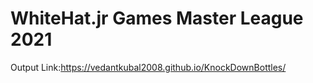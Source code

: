 # WhiteHat.jr Games Master League 2021
Output Link:https://vedantkubal2008.github.io/KnockDownBottles/
